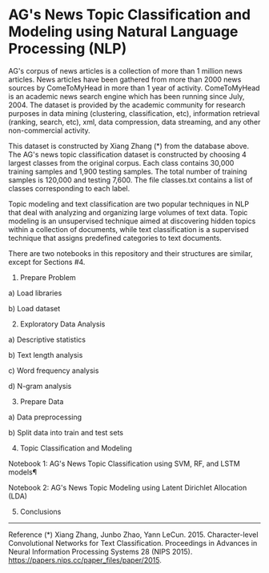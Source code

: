 # AG's News Topic Classification and Modeling using Natural Language Processing (NLP)

AG's corpus of news articles is a collection of more than 1 million news articles. News articles have been gathered from more than 2000  news sources by ComeToMyHead in more than 1 year of activity. ComeToMyHead is an academic news search engine which has been running since July, 2004. The dataset is provided by the academic community for research purposes in data mining (clustering, classification, etc), information retrieval (ranking, search, etc), xml, data compression, data streaming, and any other non-commercial activity. 

This dataset is constructed by Xiang Zhang (*) from the database above. The AG's news topic classification dataset is constructed by choosing 4 largest classes from the original corpus. Each class contains 30,000 training samples and 1,900 testing samples. The total number of training samples is 120,000 and testing 7,600. The file classes.txt contains a list of classes corresponding to each label.

Topic modeling and text classification are two popular techniques in NLP that deal with analyzing and organizing large volumes of text data. Topic modeling is an unsupervised technique aimed at discovering hidden topics within a collection of documents, while text classification is a supervised technique that assigns predefined categories to text documents.

There are two notebooks in this repository and their structures are similar, except for Sections #4.

1. Prepare Problem

a) Load libraries

b) Load dataset

2. Exploratory Data Analysis

a) Descriptive statistics

b) Text length analysis

c) Word frequency analysis

d) N-gram analysis

3. Prepare Data

a) Data preprocessing

b) Split data into train and test sets

4. Topic Classification and Modeling

Notebook 1: AG's News Topic Classification using SVM, RF, and LSTM models¶

Notebook 2: AG's News Topic Modeling using Latent Dirichlet Allocation (LDA)

5. Conclusions

-------------------------------------------------------------------------------------------------------------------------------------
Reference
(*) Xiang Zhang, Junbo Zhao, Yann LeCun. 2015.  Character-level Convolutional Networks for Text Classification. Proceedings in Advances in Neural Information Processing Systems 28 (NIPS 2015). https://papers.nips.cc/paper_files/paper/2015.

